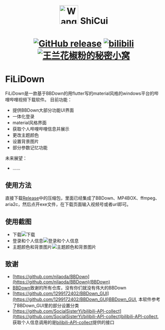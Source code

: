 <div align="center">
    <h1> <img src="https://s2.loli.net/2024/05/10/nrGPpO6HDkQht9S.png" alt="Wanglanhuajiaofen" style="width: 60px"> ShiCui <h1>

[![GitHub release](https://img.shields.io/badge/release-v1.0.0-blue?logo=github)](https://github.com/WangLanHuaJiaoFen/ShiCui/releases/latest)
[![bilibili](https://img.shields.io/badge/bilibili-page-pink?logo=bilibili)](https://github.com/WangLanHuaJiaoFen/ShiCui/releases/latest)
[![王兰花椒粉的秘密小窝](https://img.shields.io/badge/My-Blog-blue?logo=Blogger)](https://wanglanhuajiaofen.fun/)
</div>

# FiLiDown

FiLiDown是一款基于BBDown的用flutter写的material风格的windows平台的哔哩哔哩视频下载软件。
目前功能：

- 提供BBDown大部分功能UI界面
- 一体化登录
- material风格界面
- 获取个人哔哩哔哩信息并展示
- 更改主题颜色
- 设置背景图片
- 部分参数记忆功能

未来展望：

- ......

## 使用方法

直接下载[Release](https://github.com/WangLanHuaJiaoFen/FiLiDown/releases)中的压缩包，里面已经集成了BBDown、MP4BOX、ffmpeg、aria2c，然后点开exe文件，在下载页面输入视频号或者url即可。

## 使用截图

- 下载![下载](https://s2.loli.net/2024/10/13/YSXnK78fbCkqVrL.png)
- 登录和个人信息![登录和个人信息](https://s2.loli.net/2024/10/13/r7e8QcpIUuGCoq3.png)
- 主题颜色和背景图片![主题颜色和背景图片](https://s2.loli.net/2024/10/13/AL8ODqQoUlBrhsa.png)

## 致谢

- [https://github.com/nilaoda/BBDown](https://github.com/nilaoda/BBDown)(BBDown)
- [BBDown](https://github.com/nilaoda/BBDown)致谢的所有仓库，没有你们就没有伟大的BBDown
- [https://github.com/1299172402/BBDown_GUI](https://github.com/1299172402/BBDown_GUI)BBDown_GUI, 本软件参考了BBDown_GUI里的部分设置分类
- [https://github.com/SocialSisterYi/bilibili-API-collect](https://github.com/SocialSisterYi/bilibili-API-collect)bilibili-API-collect, 获取个人信息调用的是[bilibili-API-collect](https://github.com/SocialSisterYi/bilibili-API-collect)提供的接口
